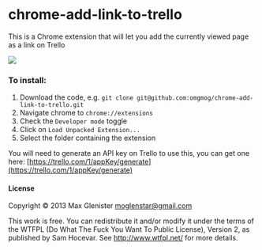 chrome-add-link-to-trello
=========================

This is a Chrome extension that will let you add the currently viewed page as a link on Trello

![](http://uk.omg.li/PnUY/Screen%20Shot%202013-06-23%20at%2002.41.12.png)

### To install:

  1. Download the code, e.g. `git clone git@github.com:omgmog/chrome-add-link-to-trello.git`
  2. Navigate chrome to `chrome://extensions`
  3. Check the `Developer mode` toggle
  4. Click on `Load Unpacked Extension...`
  5. Select the folder containing the extension
  
You will need to generate an API key on Trello to use this, you can get one here: [https://trello.com/1/appKey/generate](https://trello.com/1/appKey/generate)


#### License

Copyright © 2013 Max Glenister <moglenstar@gmail.com>

This work is free. You can redistribute it and/or modify it under the
terms of the WTFPL (Do What The Fuck You Want To Public License), Version 2,
as published by Sam Hocevar. See http://www.wtfpl.net/ for more details.

